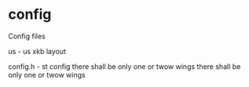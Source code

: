 # config
Config files

us - us xkb layout

config.h - st config
there shall be only one or twow wings
there shall be only one or twow wings